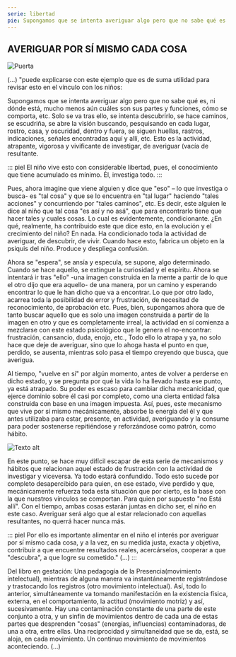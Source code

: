 ```yaml
---
serie: libertad
pie: Supongamos que se intenta averiguar algo pero que no sabe qué es
---
```


## AVERIGUAR POR SÍ MISMO CADA COSA


![Puerta](/foto/IMG_20181102_110356.webp)


(…) "puede explicarse con este ejemplo que es de suma utilidad para revisar esto en el vínculo con los niños:

Supongamos que se intenta averiguar algo pero que no sabe qué es, ni dónde está, mucho menos aún cuáles son sus partes y funciones, cómo se comporta, etc. Solo se va tras ello, se intenta descubrirlo, se hace caminos, se escudriña, se abre la visión buscando, pesquisando en cada lugar, rostro, casa, y oscuridad, dentro y fuera, se siguen huellas, rastros, indicaciones, señales encontradas aquí y allí, etc. Esto es la actividad, atrapante, vigorosa y vivificante de investigar, de averiguar (vacía de resultante.

::: piel
El niño vive esto con considerable libertad, pues, el conocimiento que tiene acumulado es mínimo. Él, investiga todo.
:::

Pues, ahora imagine que viene alguien y dice que "eso" – lo que investiga o busca- es "tal cosa" y que se lo encuentra en "tal lugar" haciendo "tales acciones" y concurriendo por "tales caminos", etc. Es decir, este alguien le dice al niño que tal cosa "es así y no asá", que para encontrarlo tiene que hacer tales y cuales cosas. Lo cual es evidentemente, condicionante. ¿En qué, realmente, ha contribuido este que dice esto, en la evolución y el crecimiento del niño? En nada. Ha condicionado toda la actividad de averiguar, de descubrir, de vivir. Cuando hace esto, fabrica un objeto en la psiquis del niño. Produce y despliega confusión.

Ahora se "espera", se ansía y especula, se supone, algo determinado. Cuando se hace aquello, se extingue la curiosidad y el espíritu. Ahora se intentará ir tras "ello" -una imagen construida en la mente a partir de lo que el otro dijo que era aquello- de una manera, por un camino y esperando encontrar lo que le han dicho que va a encontrar. Lo que por otro lado, acarrea toda la posibilidad de error y frustración, de necesitad de reconocimiento, de aprobación etc.
Pues, bien, supongamos ahora que de tanto buscar aquello que es solo una imagen construida a partir de la imagen en otro y que es completamente irreal, la actividad en sí comienza a mezclarse con este estado psicológico que le genera el no-encontrar: frustración, cansancio, duda, enojo, etc., Todo ello lo atrapa y ya, no solo hace que deje de averiguar, sino que lo ahoga hasta el punto en que, perdido, se ausenta, mientras solo pasa el tiempo creyendo que busca, que averigua.

Al tiempo, "vuelve en sí" por algún momento, antes de volver a perderse en dicho estado, y se pregunta por qué la vida lo ha llevado hasta ese punto, ya está atrapado. Su poder es escaso para cambiar dicha mecanicidad, que ejerce dominio sobre él casi por completo, como una cierta entidad falsa construida con base en una imagen impuesta. Así, pues, este mecanismo que vive por sí mismo mecánicamente, absorbe la energía del él y que antes utilizaba para estar, presente, en actividad, averiguando y la consume para poder sostenerse repitiéndose y reforzándose como patrón, como hábito.


![Texto alt](/img/IMG_4467.JPG)


En este punto, se hace muy difícil escapar de esta serie de mecanismos y hábitos que relacionan aquel estado de frustración con la actividad de investigar y viceversa. Ya todo estará confundido. Todo esto sucede por completo desapercibido para quien, en ese estado, vive perdido y que, mecánicamente refuerza toda esta situación que por cierto, es la base con la que nuestros vínculos se comportan. Para quien por supuesto "no Está allí". Con el tiempo, ambas cosas estarán juntas en dicho ser, el niño en este caso. Averiguar será algo que al estar relacionado con aquellas resultantes, no querrá hacer nunca más.

::: piel
Por ello es importante alimentar en el niño el interés por averiguar por sí mismo cada cosa, y a la vez, en su medida justa, exacta y objetiva, contribuir a que encuentre resultados reales, acercárselos, cooperar a que "descubra", a que logre su cometido." (…)
:::

Del libro en gestación: Una pedagogía de la Presencia(movimiento intelectual), mientras de alguna manera va instantáneamente registrándose y trastocando los registros (otro movimiento intelectual). Así, todo lo anterior, simultáneamente va tomando manifestación en la existencia física, externa, en el comportamiento, la actitud (movimiento motriz) y así, sucesivamente. Hay una contaminación constante de una parte de este conjunto a otra, y un sinfín de movimientos dentro de cada una de estas partes que desprenden "cosas" (energías, influencias) contaminadoras, de una a otra, entre ellas.
Una reciprocidad y simultaneidad que se da, está, se aloja, en cada movimiento.
Un continuo movimiento de movimientos aconteciendo. (...)
